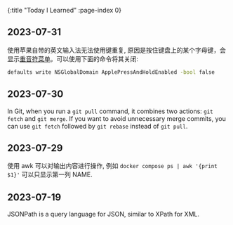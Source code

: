 {:title "Today I Learned"
 :page-index 0}

## 2023-07-31

使用苹果自带的英文输入法无法使用键重复, 原因是按住键盘上的某个字母键，会显示[重音符菜单](https://support.apple.com/zh-cn/guide/mac-help/mh27474/mac)。可以使用下面的命令将其关闭:
```sh
defaults write NSGlobalDomain ApplePressAndHoldEnabled -bool false
```

## 2023-07-30

In Git, when you run a `git pull` command, it combines two actions: `git fetch` and `git merge`. If you want to avoid unnecessary merge commits, you can use `git fetch` followed by `git rebase` instead of `git pull`.

## 2023-07-29

使用 awk 可以对输出内容进行操作, 例如 `docker compose ps | awk '{print $1}'` 可以只显示第一列 NAME.

## 2023-07-19

JSONPath is a query language for JSON, similar to XPath for XML.
